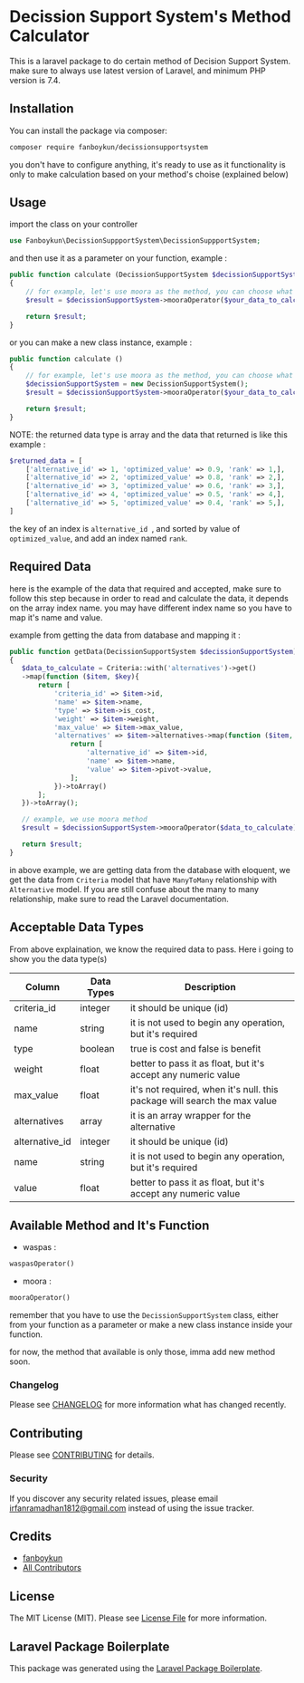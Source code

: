 # Decission Support System's Method Calculator

<!-- [![Latest Version on Packagist](https://img.shields.io/packagist/v/fanboykun/decissionsupportsystem.svg?style=flat-square)](https://packagist.org/packages/fanboykun/decissionsupportsystem)
[![Total Downloads](https://img.shields.io/packagist/dt/fanboykun/decissionsupportsystem.svg?style=flat-square)](https://packagist.org/packages/fanboykun/decissionsupportsystem)
![GitHub Actions](https://github.com/fanboykun/decissionsupportsystem/actions/workflows/main.yml/badge.svg) -->

This is a laravel package to do certain method of Decision Support System. make sure to always use latest version of Laravel, and minimum PHP version is 7.4.



## Installation

You can install the package via composer:

```bash
composer require fanboykun/decissionsupportsystem
```

you don't have to configure anything, it's ready to use as it functionality is only to make calculation based on your method's choise (explained below)

## Usage
import the class on your controller
```php
use Fanboykun\DecissionSuppportSystem\DecissionSuppportSystem;
```
and then use it as a parameter on your function, example :

```php
public function calculate (DecissionSupportSystem $decissionSupportSystem)
{
    // for example, let's use moora as the method, you can choose what method you want to use, method list and the function are available below
    $result = $decissionSupportSystem->mooraOperator($your_data_to_calculate);

    return $result;
}
```
or you can make a new class instance, example :
```php
public function calculate ()
{
    // for example, let's use moora as the method, you can choose what method you want to use, method list and the function are available below
    $decissionSupportSystem = new DecissionSupportSystem();
    $result = $decissionSupportSystem->mooraOperator($your_data_to_calculate);

    return $result;
}
```
NOTE: the returned data type is array and the data that returned is like this example :
```php
$returned_data = [
    ['alternative_id' => 1, 'optimized_value' => 0.9, 'rank' => 1,],
    ['alternative_id' => 2, 'optimized_value' => 0.8, 'rank' => 2,],
    ['alternative_id' => 3, 'optimized_value' => 0.6, 'rank' => 3,],
    ['alternative_id' => 4, 'optimized_value' => 0.5, 'rank' => 4,],
    ['alternative_id' => 5, 'optimized_value' => 0.4, 'rank' => 5,],
]
```
 the key of an index is ```alternative_id ```, and sorted by value of ```optimized_value```, and add an index named ```rank```.

 ## Required Data
 here is the example of the data that required and accepted, make sure to follow this step because in order to read and calculate the data, it depends on the array index name. you may have different index name so you have to map it's name and value.

 example from getting the data from database and mapping it :
 ```php
 public function getData(DecissionSupportSystem $decissionSupportSystem) : array
{
    $data_to_calculate = Criteria::with('alternatives')->get()
    ->map(function ($item, $key){
        return [
            'criteria_id' => $item->id,
            'name' => $item->name,
            'type' => $item->is_cost,
            'weight' => $item->weight,
            'max_value' => $item->max_value,
            'alternatives' => $item->alternatives->map(function ($item, $key){
                return [
                    'alternative_id' => $item->id,
                    'name' => $item->name,
                    'value' => $item->pivot->value,
                ];
            })->toArray()
        ];
    })->toArray();

    // example, we use moora method
    $result = $decissionSupportSystem->mooraOperator($data_to_calculate);

    return $result;
}
 ```
in above example, we are getting data from the database with eloquent, we get the data from ```Criteria``` model that have ``` ManyToMany ``` relationship with ```Alternative``` model.
If you are still confuse about the many to many relationship, make sure to read the Laravel documentation.

## Acceptable Data Types
From above explaination, we know the required data to pass. Here i going to show you the data type(s)

| Column                 | Data Types | Description |
|------------------------|------------|-------------|
| criteria_id            | integer    | it should be unique (id)
| name                   | string     | it is not used to begin any operation, but it's required
| type                   | boolean    | true is cost and false is benefit
| weight                 | float      | better to pass it as float, but it's accept any numeric value
| max_value              | float      | it's not required, when it's null. this package will search the max value
| alternatives           | array      | it is an array wrapper for the alternative
| alternative_id         | integer    | it should be unique (id)
| name                   | string     | it is not used to begin any operation, but it's required
| value                  | float      | better to pass it as float, but it's accept any numeric value


## Available Method and It's Function

- waspas :
```php
waspasOperator()
```

- moora :
```php
mooraOperator()
```

remember that you have to use the ``` DecissionSupportSystem ``` class, either from your function as a parameter or make a new class instance inside your function.

for now, the method that available is only those, imma add new method soon.
<!-- ### Testing

```bash
composer test
``` -->

### Changelog

Please see [CHANGELOG](CHANGELOG.md) for more information what has changed recently.

## Contributing

Please see [CONTRIBUTING](CONTRIBUTING.md) for details.

### Security

If you discover any security related issues, please email irfanramadhan1812@gmail.com instead of using the issue tracker.

## Credits

-   [fanboykun](https://github.com/fanboykun)
-   [All Contributors](../../contributors)

## License

The MIT License (MIT). Please see [License File](LICENSE.md) for more information.

## Laravel Package Boilerplate

This package was generated using the [Laravel Package Boilerplate](https://laravelpackageboilerplate.com).
